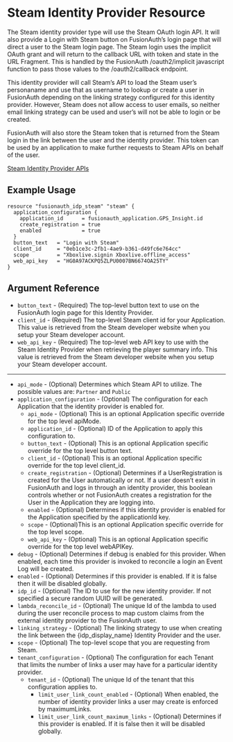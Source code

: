 # Steam Identity Provider Resource

The Steam identity provider type will use the Steam OAuth login API. It will also provide a Login with Steam button on FusionAuth’s login page that will direct a user to the Steam login page. The Steam login uses the implicit OAuth grant and will return to the callback URL with token and state in the URL Fragment. This is handled by the FusionAuth /oauth2/implicit javascript function to pass those values to the /oauth2/callback endpoint.

This identity provider will call Steam’s API to load the Steam user’s personaname and use that as username to lookup or create a user in FusionAuth depending on the linking strategy configured for this identity provider. However, Steam does not allow access to user emails, so neither email linking strategy can be used and user’s will not be able to login or be created.

FusionAuth will also store the Steam token that is returned from the Steam login in the link between the user and the identity provider. This token can be used by an application to make further requests to Steam APIs on behalf of the user.

[Steam Identity Provider APIs](https://fusionauth.io/docs/v1/tech/apis/identity-providers/steam/ )

## Example Usage

```hcl
resource "fusionauth_idp_steam" "steam" {
  application_configuration {
    application_id      = fusionauth_application.GPS_Insight.id
    create_registration = true
    enabled             = true
  }
  button_text   = "Login with Steam"
  client_id     = "0eb1ce3c-2fb1-4ae9-b361-d49fc6e764cc"
  scope         = "Xboxlive.signin Xboxlive.offline_access"
  web_api_key   = "HG0A97ACKPQ5ZLPU0007BN6674OA25TY"
}
```

## Argument Reference

* `button_text` - (Required) The top-level button text to use on the FusionAuth login page for this Identity Provider.
* `client_id` - (Required) The top-level Steam client id for your Application. This value is retrieved from the Steam developer website when you setup your Steam developer account.
* `web_api_key` - (Required) The top-level web API key to use with the Steam Identity Provider when retrieving the player summary info. This value is retrieved from the Steam developer website when you setup your Steam developer account.

---

* `api_mode` - (Optional) Determines which Steam API to utilize. The possible values are: `Partner` and `Public`
* `application_configuration` - (Optional) The configuration for each Application that the identity provider is enabled for.
  * `api_mode` - (Optional) This is an optional Application specific override for the top level apiMode.
  * `application_id` - (Optional) ID of the Application to apply this configuration to.
  * `button_text` - (Optional) This is an optional Application specific override for the top level button text.
  * `client_id` - (Optional) This is an optional Application specific override for the top level client_id.
  * `create_registration` - (Optional) Determines if a UserRegistration is created for the User automatically or not. If a user doesn’t exist in FusionAuth and logs in through an identity provider, this boolean controls whether or not FusionAuth creates a registration for the User in the Application they are logging into.
  * `enabled` - (Optional) Determines if this identity provider is enabled for the Application specified by the applicationId key.
  * `scope` - (Optional)This is an optional Application specific override for the top level scope.
  * `web_api_key` - (Optional) This is an optional Application specific override for the top level webAPIKey.
* `debug` - (Optional) Determines if debug is enabled for this provider. When enabled, each time this provider is invoked to reconcile a login an Event Log will be created.
* `enabled` - (Optional) Determines if this provider is enabled. If it is false then it will be disabled globally.
* `idp_id` - (Optional) The ID to use for the new identity provider. If not specified a secure random UUID will be generated.
* `lambda_reconcile_id` - (Optional) The unique Id of the lambda to used during the user reconcile process to map custom claims from the external identity provider to the FusionAuth user.
* `linking_strategy` - (Optional) The linking strategy to use when creating the link between the {idp_display_name} Identity Provider and the user.
* `scope` - (Optional) The top-level scope that you are requesting from Steam.
* `tenant_configuration` - (Optional) The configuration for each Tenant that limits the number of links a user may have for a particular identity provider.
  * `tenant_id` - (Optional) The unique Id of the tenant that this configuration applies to.
    * `limit_user_link_count_enabled` - (Optional) When enabled, the number of identity provider links a user may create is enforced by maximumLinks.
    * `limit_user_link_count_maximum_links` - (Optional) Determines if this provider is enabled. If it is false then it will be disabled globally.
